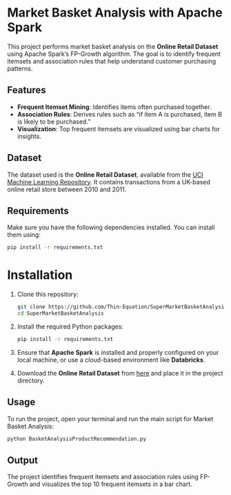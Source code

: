 # Market Basket Analysis with Apache Spark

This project performs market basket analysis on the **Online Retail Dataset** using Apache Spark’s FP-Growth algorithm. The goal is to identify frequent itemsets and association rules that help understand customer purchasing patterns.

## Features

- **Frequent Itemset Mining**: Identifies items often purchased together.
- **Association Rules**: Derives rules such as “if item A is purchased, item B is likely to be purchased.”
- **Visualization**: Top frequent itemsets are visualized using bar charts for insights.

## Dataset

The dataset used is the **Online Retail Dataset**, available from the [UCI Machine Learning Repository](https://archive.ics.uci.edu/ml/datasets/online+retail). It contains transactions from a UK-based online retail store between 2010 and 2011.

## Requirements

Make sure you have the following dependencies installed. You can install them using:

```bash
pip install -r requirements.txt
```
# Installation

1. Clone this repository:

    ```bash
    git clone https://github.com/Thin-Equation/SuperMarketBasketAnalysis.git
    cd SuperMarketBasketAnalysis
    ```

2. Install the required Python packages:

    ```bash
    pip install -r requirements.txt
    ```

3. Ensure that **Apache Spark** is installed and properly configured on your local machine, or use a cloud-based environment like **Databricks**.

4. Download the **Online Retail Dataset** from [here](https://archive.ics.uci.edu/ml/machine-learning-databases/00352/Online%20Retail.xlsx) and place it in the project directory.

## Usage

To run the project, open your terminal and run the main script for Market Basket Analysis:

```bash
python BasketAnalysisProductRecommendation.py
```

## Output

The project identifies frequent itemsets and association rules using FP-Growth and visualizes the top 10 frequent itemsets in a bar chart.
